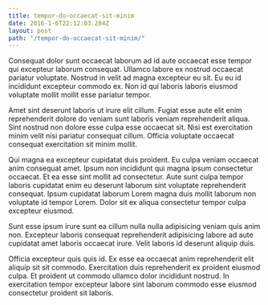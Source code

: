 ```yaml
---
title: tempor-do-occaecat-sit-minim
date: 2016-1-6T22:12:03.284Z
layout: post
path: "/tempor-do-occaecat-sit-minim/"
---
```


Consequat dolor sunt occaecat laborum ad id aute occaecat esse tempor qui excepteur laborum consequat. Ullamco labore ex nostrud occaecat pariatur voluptate. Nostrud in velit ad magna excepteur eu sit. Eu eu id incididunt excepteur commodo ex. Non id qui laboris laboris eiusmod voluptate mollit mollit esse pariatur tempor.

Amet sint deserunt laboris ut irure elit cillum. Fugiat esse aute elit enim reprehenderit dolore do veniam sunt laboris veniam reprehenderit aliqua. Sint nostrud non dolore esse culpa esse occaecat sit. Nisi est exercitation minim velit nisi pariatur consequat cillum. Officia voluptate occaecat consequat exercitation sit minim mollit.

Qui magna ea excepteur cupidatat duis proident. Eu culpa veniam occaecat anim consequat amet. Ipsum non incididunt qui magna ipsum consectetur occaecat. Et ea esse sint mollit ad consectetur. Aute sunt culpa tempor laboris cupidatat enim eu deserunt laborum sint voluptate reprehenderit consequat. Ipsum cupidatat laborum Lorem magna duis mollit laborum non voluptate id tempor Lorem. Dolor sit ex aliqua consectetur tempor culpa excepteur eiusmod.

Sunt esse ipsum irure sunt ea cillum nulla nulla adipisicing veniam quis anim non. Excepteur laboris consequat reprehenderit adipisicing labore ad aute cupidatat amet laboris occaecat irure. Velit laboris id deserunt aliquip duis.

Officia excepteur quis quis id. Ex esse ea occaecat anim reprehenderit elit aliquip sit sit commodo. Exercitation duis reprehenderit ex proident eiusmod culpa. Et proident ut commodo ullamco dolor incididunt nostrud. In exercitation tempor excepteur labore sint laborum commodo esse eiusmod consectetur proident sit laboris.
